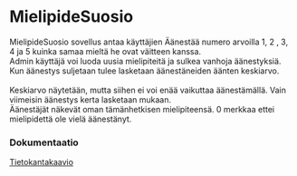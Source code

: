 # MielipideSuosio	
MielipideSuosio sovellus antaa käyttäjien Äänestää numero arvoilla 1, 2 , 3, 4 ja 5 kuinka samaa mieltä he ovat väitteen kanssa. <br />
Admin käyttäjä voi luoda uusia mielipiteitä ja sulkea vanhoja äänestyksiä. Kun äänestys suljetaan tulee lasketaan äänestäneiden äänten keskiarvo. <br />	
Keskiarvo näytetään, mutta siihen ei voi enää vaikuttaa äänestämällä. Vain viimeisin äänestys kerta lasketaan mukaan. <br />
Äänestäjät näkevät oman tämänhetkisen mielipiteensä. 0 merkkaa ettei mielipidettä ole vielä äänestänyt.

### Dokumentaatio

[Tietokantakaavio](dokumentaatio/kaavio1.png)